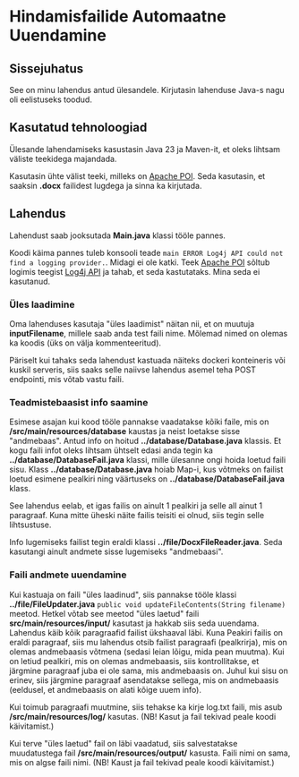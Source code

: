 # Hindamisfailide Automaatne Uuendamine

## Sissejuhatus

See on minu lahendus antud ülesandele. Kirjutasin lahenduse Java-s nagu oli eelistuseks toodud.

## Kasutatud tehnoloogiad

Ülesande lahendamiseks kasustasin Java 23 ja Maven-it, et oleks lihtsam väliste teekidega majandada.

Kasutasin ühte välist teeki, milleks on [Apache POI](https://poi.apache.org/). Seda kasutasin, et saaksin **.docx** failidest lugdega ja sinna ka kirjutada.

## Lahendus

Lahendust saab jooksutada **Main.java** klassi tööle pannes.

Koodi käima pannes tuleb konsooli teade `main ERROR Log4j API could not find a logging provider.`. Midagi ei ole katki. Teek [Apache POI](https://poi.apache.org/) sõltub logimis teegist [Log4j API](https://logging.apache.org/log4j/2.x/manual/api.html) ja tahab, et seda kastutataks. Mina seda ei kasutanud.

### Üles laadimine

Oma lahenduses kasutaja "üles laadimist" näitan nii, et on muutuja **inputFilename**, millele saab anda test faili nime. Mõlemad nimed on olemas ka koodis (üks on välja kommenteeritud).

Päriselt kui tahaks seda lahendust kastuada näiteks dockeri konteineris või kuskil serveris, siis saaks selle naiivse lahendus asemel teha POST endpointi, mis võtab vastu faili.

### Teadmistebaasist info saamine

Esimese asajan kui kood tööle pannakse vaadatakse kõiki faile, mis on **/src/main/resources/database** kaustas ja neist loetakse sisse "andmebaas". Antud info on hoitud **../database/Database.java** klassis. Et kogu faili infot oleks lihtsam ühtselt edasi anda tegin ka **../database/DatabaseFail.java** klassi, mille ülesanne ongi hoida loetud faili sisu. Klass **../database/Database.java** hoiab Map-i, kus võtmeks on failist loetud esimene pealkiri ning väärtuseks on **../database/DatabaseFail.java** klass.

See lahendus eelab, et igas failis on ainult 1 pealkiri ja selle all ainut 1 paragraaf. Kuna mitte üheski näite failis teisiti ei olnud, siis tegin selle lihtsustuse.

Info lugemiseks failist tegin eraldi klassi **../file/DocxFileReader.java**. Seda kasutangi ainult andmete sisse lugemiseks "andmebaasi".

### Faili andmete uuendamine

Kui kastuaja on faili "üles laadinud", siis pannakse tööle klassi **../file/FileUpdater.java** `public void updateFileContents(String filename)` meetod. Hetkel võtab see meetod "üles laetud" faili **src/main/resources/input/** kasutast ja hakkab siis seda uuendama. Lahendus käib kõik paragraafid failist ükshaaval läbi. Kuna Peakiri failis on eraldi paragraaf, siis mu lahendus otsib failist paragraafi (pealkrirja), mis on olemas andmebaasis võtmena (sedasi leian lõigu, mida pean muutma). Kui on letiud pealkiri, mis on olemas andmebaasis, siis kontrollitakse, et järgmine paragraaf juba ei ole sama, mis andmebaasis on. Juhul kui sisu on erinev, siis järgmine paragraaf asendatakse sellega, mis on andmebaasis (eeldusel, et andmebaasis on alati kõige uuem info).

Kui toimub paragraafi muutmine, siis tehakse ka kirje log.txt faili, mis asub **/src/main/resources/log/** kasutas. (NB! Kasut ja fail tekivad peale koodi käivitamist.)

Kui terve "üles laetud" fail on läbi vaadatud, siis salvestatakse muudatustega fail **/src/main/resources/output/** kasusta. Faili nimi on sama, mis on algse faili nimi. (NB! Kaust ja fail tekivad peale koodi käivitamist.)
